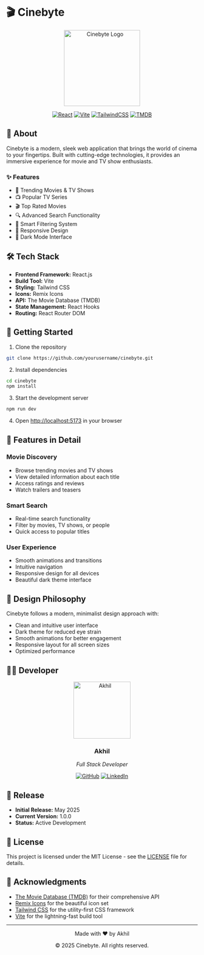# 🎬 Cinebyte

<div align="center">
  <img src="/logo.svg" alt="Cinebyte Logo" width="200"/>
  
  [![React](https://img.shields.io/badge/React-20232A?style=for-the-badge&logo=react&logoColor=61DAFB)](https://reactjs.org/)
  [![Vite](https://img.shields.io/badge/Vite-646CFF?style=for-the-badge&logo=vite&logoColor=white)](https://vitejs.dev/)
  [![TailwindCSS](https://img.shields.io/badge/Tailwind_CSS-38B2AC?style=for-the-badge&logo=tailwind-css&logoColor=white)](https://tailwindcss.com/)
  [![TMDB](https://img.shields.io/badge/TMDB-032541?style=for-the-badge&logo=themoviedatabase&logoColor=white)](https://www.themoviedb.org/)
</div>

## 🌟 About

Cinebyte is a modern, sleek web application that brings the world of cinema to your fingertips. Built with cutting-edge technologies, it provides an immersive experience for movie and TV show enthusiasts.

### ✨ Features

- 🎥 Trending Movies & TV Shows
- 📺 Popular TV Series
- 🎬 Top Rated Movies
- 🔍 Advanced Search Functionality
- 🎯 Smart Filtering System
- 📱 Responsive Design
- 🌙 Dark Mode Interface

## 🛠️ Tech Stack

- **Frontend Framework:** React.js
- **Build Tool:** Vite
- **Styling:** Tailwind CSS
- **Icons:** Remix Icons
- **API:** The Movie Database (TMDB)
- **State Management:** React Hooks
- **Routing:** React Router DOM

## 🚀 Getting Started

1. Clone the repository
```bash
git clone https://github.com/yourusername/cinebyte.git
```

2. Install dependencies
```bash
cd cinebyte
npm install
```

3. Start the development server
```bash
npm run dev
```

4. Open [http://localhost:5173](http://localhost:5173) in your browser

## 📱 Features in Detail

### Movie Discovery
- Browse trending movies and TV shows
- View detailed information about each title
- Access ratings and reviews
- Watch trailers and teasers

### Smart Search
- Real-time search functionality
- Filter by movies, TV shows, or people
- Quick access to popular titles

### User Experience
- Smooth animations and transitions
- Intuitive navigation
- Responsive design for all devices
- Beautiful dark theme interface

## 🎨 Design Philosophy

Cinebyte follows a modern, minimalist design approach with:
- Clean and intuitive user interface
- Dark theme for reduced eye strain
- Smooth animations for better engagement
- Responsive layout for all screen sizes
- Optimized performance

## 👨‍💻 Developer

<div align="center">
  <img src="https://avatars.githubusercontent.com/yourusername" alt="Akhil" width="150"/>
  
  ### Akhil
  *Full Stack Developer*
  
  [![GitHub](https://img.shields.io/badge/GitHub-100000?style=for-the-badge&logo=github&logoColor=white)](https://github.com/yourusername)
  [![LinkedIn](https://img.shields.io/badge/LinkedIn-0077B5?style=for-the-badge&logo=linkedin&logoColor=white)](https://linkedin.com/in/yourusername)
</div>

## 📅 Release

- **Initial Release:** May 2025
- **Current Version:** 1.0.0
- **Status:** Active Development

## 📄 License

This project is licensed under the MIT License - see the [LICENSE](LICENSE) file for details.

## 🙏 Acknowledgments

- [The Movie Database (TMDB)](https://www.themoviedb.org/) for their comprehensive API
- [Remix Icons](https://remixicon.com/) for the beautiful icon set
- [Tailwind CSS](https://tailwindcss.com/) for the utility-first CSS framework
- [Vite](https://vitejs.dev/) for the lightning-fast build tool

---

<div align="center">
  Made with ❤️ by Akhil
  
  © 2025 Cinebyte. All rights reserved.
</div>
